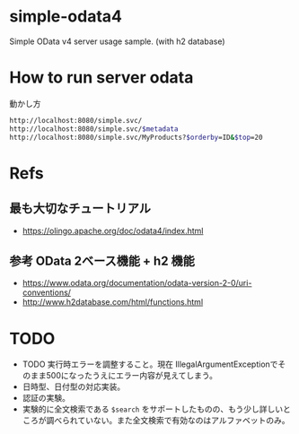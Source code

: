 # simple-odata4

Simple OData v4 server usage sample. (with h2 database)


# How to run server odata

動かし方

```sh
http://localhost:8080/simple.svc/
http://localhost:8080/simple.svc/$metadata
http://localhost:8080/simple.svc/MyProducts?$orderby=ID&$top=20
```

# Refs

## 最も大切なチュートリアル

- https://olingo.apache.org/doc/odata4/index.html

## 参考 OData 2ベース機能 + h2 機能

- https://www.odata.org/documentation/odata-version-2-0/uri-conventions/
- http://www.h2database.com/html/functions.html

# TODO

- TODO 実行時エラーを調整すること。現在 IllegalArgumentExceptionでそのまま500になったうえにエラー内容が見えてしまう。
- 日時型、日付型の対応実装。
- 認証の実験。
- 実験的に全文検索である `$search` をサポートしたものの、もう少し詳しいところが調べられていない。また全文検索で有効なのはアルファベットのみ。


